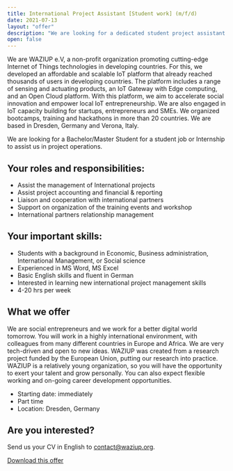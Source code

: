 ```yaml
---
title: International Project Assistant [Student work] (m/f/d)
date: 2021-07-13
layout: "offer"
description: "We are looking for a dedicated student project assistant!"
open: false
---
```


We are WAZIUP e.V, a non-profit organization promoting cutting-edge Internet of Things technologies in developing countries.
For this, we developed an affordable and scalable IoT platform that already reached thousands of users in developing countries.
The platform includes a range of sensing and actuating products, an IoT Gateway with Edge computing, and an Open Cloud platform.
With this platform, we aim to accelerate social innovation and empower local IoT entrepreneurship.
We are also engaged in IoT capacity building for startups, entrepreneurs and SMEs.
We organized bootcamps, training and hackathons in more than 20 countries.
We are based in Dresden, Germany and Verona, Italy.

We are looking for a Bachelor/Master Student for a student job or Internship to assist us in project operations. 

Your roles and responsibilities:
--------------------------------

- Assist the management of International projects
- Assist project accounting and financial & reporting
- Liaison and cooperation with international partners 
- Support on organization of the training events and workshop
- International partners relationship management 

Your important skills:
----------------------

- Students with a background in Economic, Business administration, International Management, or Social science  
- Experienced in MS Word, MS Excel 
- Basic English skills and fluent in German
- Interested in learning new international project management skills
- 4-20 hrs per week

What we offer
-------------

We are social entrepreneurs and we work for a better digital world tomorrow.
You will work in a highly international environment, with colleagues from many different countries in Europe and Africa.
We are very tech-driven and open to new ideas. WAZIUP was created from a research project funded by the European Union, putting our research into practice.
WAZIUP is a relatively young organization, so you will have the opportunity to exert your talent and grow personally.
You can also expect flexible working and on-going career development opportunities. 

- Starting date: immediately
- Part time
- Location: Dresden, Germany 

Are you interested?
-------------------

Send us your CV in English to contact@waziup.org.

[Download this offer](../docs/ProjectAssistanceStudentWork2021.pdf)
